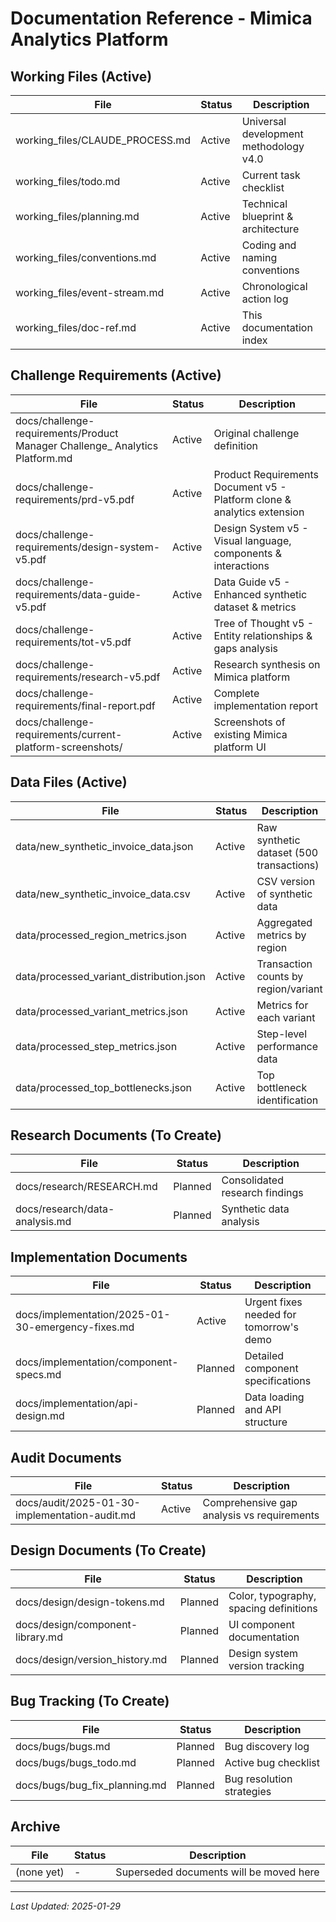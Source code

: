 # Documentation Reference - Mimica Analytics Platform

## Working Files (Active)
| File | Status | Description |
|------|--------|-------------|
| working_files/CLAUDE_PROCESS.md | Active | Universal development methodology v4.0 |
| working_files/todo.md | Active | Current task checklist |
| working_files/planning.md | Active | Technical blueprint & architecture |
| working_files/conventions.md | Active | Coding and naming conventions |
| working_files/event-stream.md | Active | Chronological action log |
| working_files/doc-ref.md | Active | This documentation index |

## Challenge Requirements (Active)
| File | Status | Description |
|------|--------|-------------|
| docs/challenge-requirements/Product Manager Challenge_ Analytics Platform.md | Active | Original challenge definition |
| docs/challenge-requirements/prd-v5.pdf | Active | Product Requirements Document v5 - Platform clone & analytics extension |
| docs/challenge-requirements/design-system-v5.pdf | Active | Design System v5 - Visual language, components & interactions |
| docs/challenge-requirements/data-guide-v5.pdf | Active | Data Guide v5 - Enhanced synthetic dataset & metrics |
| docs/challenge-requirements/tot-v5.pdf | Active | Tree of Thought v5 - Entity relationships & gaps analysis |
| docs/challenge-requirements/research-v5.pdf | Active | Research synthesis on Mimica platform |
| docs/challenge-requirements/final-report.pdf | Active | Complete implementation report |
| docs/challenge-requirements/current-platform-screenshots/ | Active | Screenshots of existing Mimica platform UI |

## Data Files (Active)
| File | Status | Description |
|------|--------|-------------|
| data/new_synthetic_invoice_data.json | Active | Raw synthetic dataset (500 transactions) |
| data/new_synthetic_invoice_data.csv | Active | CSV version of synthetic data |
| data/processed_region_metrics.json | Active | Aggregated metrics by region |
| data/processed_variant_distribution.json | Active | Transaction counts by region/variant |
| data/processed_variant_metrics.json | Active | Metrics for each variant |
| data/processed_step_metrics.json | Active | Step-level performance data |
| data/processed_top_bottlenecks.json | Active | Top bottleneck identification |

## Research Documents (To Create)
| File | Status | Description |
|------|--------|-------------|
| docs/research/RESEARCH.md | Planned | Consolidated research findings |
| docs/research/data-analysis.md | Planned | Synthetic data analysis |

## Implementation Documents
| File | Status | Description |
|------|--------|-------------|
| docs/implementation/2025-01-30-emergency-fixes.md | Active | Urgent fixes needed for tomorrow's demo |
| docs/implementation/component-specs.md | Planned | Detailed component specifications |
| docs/implementation/api-design.md | Planned | Data loading and API structure |

## Audit Documents
| File | Status | Description |
|------|--------|-------------|
| docs/audit/2025-01-30-implementation-audit.md | Active | Comprehensive gap analysis vs requirements |

## Design Documents (To Create)
| File | Status | Description |
|------|--------|-------------|
| docs/design/design-tokens.md | Planned | Color, typography, spacing definitions |
| docs/design/component-library.md | Planned | UI component documentation |
| docs/design/version_history.md | Planned | Design system version tracking |

## Bug Tracking (To Create)
| File | Status | Description |
|------|--------|-------------|
| docs/bugs/bugs.md | Planned | Bug discovery log |
| docs/bugs/bugs_todo.md | Planned | Active bug checklist |
| docs/bugs/bug_fix_planning.md | Planned | Bug resolution strategies |

## Archive
| File | Status | Description |
|------|--------|-------------|
| (none yet) | - | Superseded documents will be moved here |

---
*Last Updated: 2025-01-29*